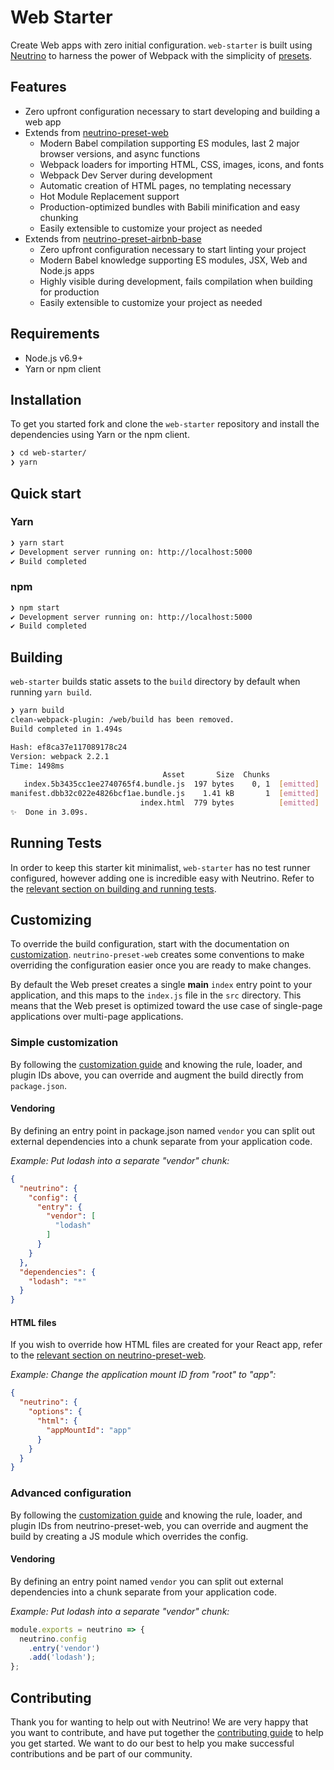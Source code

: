 # Web Starter

Create Web apps with zero initial configuration. `web-starter` is built using [Neutrino](https://github.com/mozilla-neutrino/neutrino-dev) to harness the power of Webpack with the simplicity of [presets](https://neutrino.js.org/presets/). 
 
## Features

- Zero upfront configuration necessary to start developing and building a web app
- Extends from [neutrino-preset-web](https://neutrino.js.org/presets/neutrino-preset-web/)
  - Modern Babel compilation supporting ES modules, last 2 major browser versions, and async functions
  - Webpack loaders for importing HTML, CSS, images, icons, and fonts
  - Webpack Dev Server during development
  - Automatic creation of HTML pages, no templating necessary
  - Hot Module Replacement support
  - Production-optimized bundles with Babili minification and easy chunking
  - Easily extensible to customize your project as needed
- Extends from [neutrino-preset-airbnb-base](https://neutrino.js.org/presets/neutrino-preset-airbnb-base/)
  - Zero upfront configuration necessary to start linting your project
  - Modern Babel knowledge supporting ES modules, JSX, Web and Node.js apps
  - Highly visible during development, fails compilation when building for production
  - Easily extensible to customize your project as needed

## Requirements

- Node.js v6.9+
- Yarn or npm client

## Installation

To get you started fork and clone the `web-starter` repository and install the dependencies using Yarn or the npm client.

```bash
❯ cd web-starter/
❯ yarn
```

## Quick start

### Yarn

```bash 
❯ yarn start
✔ Development server running on: http://localhost:5000
✔ Build completed
```

### npm
````bash
❯ npm start
✔ Development server running on: http://localhost:5000
✔ Build completed
````

## Building

`web-starter` builds static assets to the `build` directory by default when running `yarn build`.

```bash
❯ yarn build
clean-webpack-plugin: /web/build has been removed.
Build completed in 1.494s

Hash: ef8ca37e117089178c24
Version: webpack 2.2.1
Time: 1498ms
                                  Asset       Size  Chunks             Chunk Names
   index.5b3435cc1ee2740765f4.bundle.js  197 bytes    0, 1  [emitted]  index
manifest.dbb32c022e4826bcf1ae.bundle.js    1.41 kB       1  [emitted]  manifest
                             index.html  779 bytes          [emitted]
✨  Done in 3.09s.
```

## Running Tests

In order to keep this starter kit minimalist, `web-starter` has no test runner configured, however adding one is incredible easy with Neutrino. Refer to the [relevant section on building and running tests](https://neutrino.js.org/usage.html#building-and-running-tests). 


## Customizing

To override the build configuration, start with the documentation on [customization](https://neutrino.js.org/customization/). `neutrino-preset-web` creates some conventions to make overriding the configuration easier once you are ready to make changes.

By default the Web preset creates a single **main** `index` entry point to your application, and this maps to the `index.js` file in the `src` directory. This means that the Web preset is optimized toward the use case of single-page applications over multi-page applications.

### Simple customization

By following the [customization guide](https://neutrino.js.org/customization/simple.html) and knowing the rule, loader, and plugin IDs above, you can override and augment the build directly from `package.json`.

#### Vendoring

By defining an entry point in package.json named `vendor` you can split out external dependencies into a chunk separate from your application code.

_Example: Put lodash into a separate "vendor" chunk:_

```json
{
  "neutrino": {
    "config": {
      "entry": {
        "vendor": [
          "lodash"
        ]
      }
    }
  },
  "dependencies": {
    "lodash": "*"
  }
}
```

#### HTML files

If you wish to override how HTML files are created for your React app, refer to the [relevant section on neutrino-preset-web](https://neutrino.js.org/presets/neutrino-preset-web/#html-files).

_Example: Change the application mount ID from "root" to "app":_

```json
{
  "neutrino": {
    "options": {
      "html": {
        "appMountId": "app"
      }
    }
  }
}
```

### Advanced configuration

By following the [customization guide](https://neutrino.js.org/customization/advanced.html) and knowing the rule, loader, and plugin IDs from
neutrino-preset-web, you can override and augment the build by creating a JS module which overrides the config.

#### Vendoring

By defining an entry point named `vendor` you can split out external dependencies into a chunk separate
from your application code.

_Example: Put lodash into a separate "vendor" chunk:_

```js
module.exports = neutrino => {
  neutrino.config
    .entry('vendor')
    .add('lodash');
};
```

## Contributing

Thank you for wanting to help out with Neutrino! We are very happy that you want to contribute, and have put together the [contributing guide](https://neutrino.js.org/contributing/#contributing) to help you get started. We want to do our best to help you make successful contributions and be part of our community.